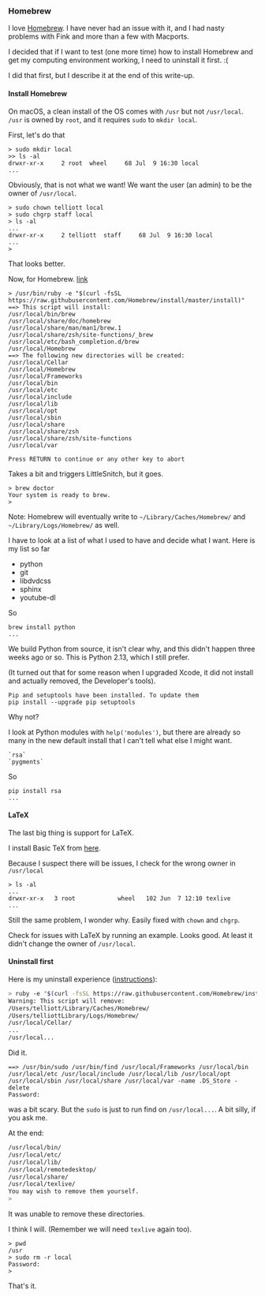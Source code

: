 ### Homebrew

I love [Homebrew](https://brew.sh).  I have never had an issue with it, and I had nasty problems with Fink and more than a few with Macports.

I decided that if I want to test (one more time) how to install Homebrew and get my computing environment working, I need to uninstall it first.  :(

I did that first, but I describe it at the end of this write-up.

#### Install Homebrew

On macOS, a clean install of the OS comes with `/usr` but not `/usr/local`.  `/usr` is owned by `root`, and it requires `sudo` to `mkdir local`.  

First, let's do that

```
> sudo mkdir local
>> ls -al
drwxr-xr-x     2 root  wheel     68 Jul  9 16:30 local
...
```

Obviously, that is not what we want!  We want the user (an admin) to be the owner of ``/usr/local``.

```
> sudo chown telliott local
> sudo chgrp staff local
> ls -al
...
drwxr-xr-x     2 telliott  staff     68 Jul  9 16:30 local
...
>
```

That looks better.

Now, for Homebrew.  [link](https://brew.sh)

```
> /usr/bin/ruby -e "$(curl -fsSL https://raw.githubusercontent.com/Homebrew/install/master/install)"
==> This script will install:
/usr/local/bin/brew
/usr/local/share/doc/homebrew
/usr/local/share/man/man1/brew.1
/usr/local/share/zsh/site-functions/_brew
/usr/local/etc/bash_completion.d/brew
/usr/local/Homebrew
==> The following new directories will be created:
/usr/local/Cellar
/usr/local/Homebrew
/usr/local/Frameworks
/usr/local/bin
/usr/local/etc
/usr/local/include
/usr/local/lib
/usr/local/opt
/usr/local/sbin
/usr/local/share
/usr/local/share/zsh
/usr/local/share/zsh/site-functions
/usr/local/var

Press RETURN to continue or any other key to abort
```

Takes a bit and triggers LittleSnitch, but it goes.

    > brew doctor
    Your system is ready to brew.
    > 

Note:  Homebrew will eventually write to `~/Library/Caches/Homebrew/` and `~/Library/Logs/Homebrew/` as well.

I have to look at a list of what I used to have and decide what I want.  Here is my list so far

- python
- git
- libdvdcss
- sphinx
- youtube-dl

So

```
brew install python
...
```

We build Python from source, it isn't clear why, and this didn't happen three weeks ago or so.  This is Python 2.13, which I still prefer.

(It turned out that for some reason when I upgraded Xcode, it did not install and actually removed, the Developer's tools).

    Pip and setuptools have been installed. To update them
    pip install --upgrade pip setuptools

Why not?

I look at Python modules with `help('modules')`, but there are already so many in the new default install that I can't tell what else I might want.

    `rsa`
    `pygments`

So

```
pip install rsa
...
```

#### LaTeX

The last big thing is support for LaTeX.

I install Basic TeX from [here](http://www.tug.org/mactex/morepackages.html).

Because I suspect there will be issues, I check for the wrong owner in `/usr/local`

```
> ls -al
...
drwxr-xr-x   3 root            wheel   102 Jun  7 12:10 texlive
...
```

Still the same problem, I wonder why.  Easily fixed with `chown` and `chgrp`.

Check for issues with LaTeX by running an example.  Looks good.  At least it didn't change the owner of `/usr/local`.
    
#### Uninstall first

Here is my uninstall experience ([instructions](http://docs.brew.sh/FAQ.html)):

```bash
> ruby -e "$(curl -fsSL https://raw.githubusercontent.com/Homebrew/install/master/uninstall)"
Warning: This script will remove:
/Users/telliott/Library/Caches/Homebrew/
/Users/telliottLibrary/Logs/Homebrew/
/usr/local/Cellar/
...
/usr/local...
```

Did it.

```
==> /usr/bin/sudo /usr/bin/find /usr/local/Frameworks /usr/local/bin /usr/local/etc /usr/local/include /usr/local/lib /usr/local/opt /usr/local/sbin /usr/local/share /usr/local/var -name .DS_Store -delete
Password:
```

was a bit scary.  But the `sudo` is just to run find on `/usr/local...`.  A bit silly, if you ask me.

At the end:

``` bash
/usr/local/bin/
/usr/local/etc/
/usr/local/lib/
/usr/local/remotedesktop/
/usr/local/share/
/usr/local/texlive/
You may wish to remove them yourself.
>
```

It was unable to remove these directories.

I think I will.  (Remember we will need `texlive` again too).

    > pwd
	/usr
	> sudo rm -r local
	Password:
	>

That's it.



